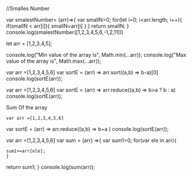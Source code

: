 //Smalles Number 

var smalestNumber= (arr)=>{
  var smallN=0;
  for(let i=0; i<arr.length; i++){
    if(smallN < arr[i]){
      smallN=arr[i]
    }
  }
  return smallN;
}
console.log(smalestNumber([1,2,3,4,5,6,-1,2,11]))

let arr = [1,2,3,4,5];

console.log("Min value of the array is", Math.min(...arr));
console.log("Max value of the array is", Math.max(...arr));


  var arr =[1,2,3,4,5,6]
  var sortE = (arr) => arr.sort((a,b) => b-a)[0]
 console.log(sortE(arr));
  

  
  var arr =[1,2,3,4,5,6]
  var sortE = (arr) => arr.reduce((a,b) => b>a ? b : a)
  console.log(sortE(arr));


  Sum Of the array

    var arr =[1,2,3,4,5,6]
  var sortE = (arr) => arr.reduce((a,b) => b+a )
 console.log(sortE(arr));

 
  var arr =[1,2,3,4,5,6]
  var sum = (arr) =>{
     var sum1=0;
    for(var ele in arr){
      
    sum1+=arr[ele];
    }
    
   return sum1;
  }
 console.log(sum(arr));
  